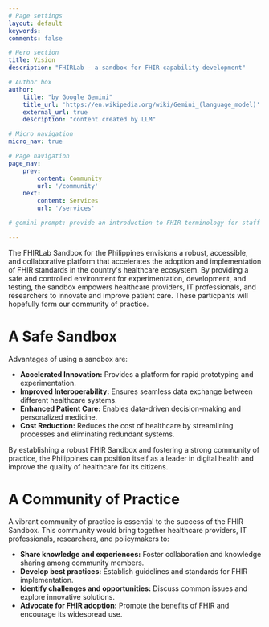 ```yaml
---
# Page settings
layout: default
keywords:
comments: false

# Hero section
title: Vision
description: "FHIRLab - a sandbox for FHIR capability development"

# Author box
author:
    title: "by Google Gemini"
    title_url: 'https://en.wikipedia.org/wiki/Gemini_(language_model)'
    external_url: true
    description: "content created by LLM"

# Micro navigation
micro_nav: true

# Page navigation
page_nav:
    prev:
        content: Community
        url: '/community'
    next:
        content: Services
        url: '/services'

# gemini prompt: provide an introduction to FHIR terminology for staff in software engineering and information technology. Focus on savings of integration and ease of deployment. Offer links to standards and example instances of servers.

---
```


The FHIRLab Sandbox for the Philippines envisions a robust, accessible, and collaborative platform that accelerates the adoption and implementation of FHIR standards in the country's healthcare ecosystem. By providing a safe and controlled environment for experimentation, development, and testing, the sandbox empowers healthcare providers, IT professionals, and researchers to innovate and improve patient care. These particpants will hopefully form our community of practice.

# A Safe Sandbox

Advantages of using a sandbox are:

* **Accelerated Innovation:** Provides a platform for rapid prototyping and experimentation.
* **Improved Interoperability:** Ensures seamless data exchange between different healthcare systems.
* **Enhanced Patient Care:** Enables data-driven decision-making and personalized medicine.
* **Cost Reduction:** Reduces the cost of healthcare by streamlining processes and eliminating redundant systems.

By establishing a robust FHIR Sandbox and fostering a strong community of practice, the Philippines can position itself as a leader in digital health and improve the quality of healthcare for its citizens.

# A Community of Practice

A vibrant community of practice is essential to the success of the FHIR Sandbox. This community would bring together healthcare providers, IT professionals, researchers, and policymakers to:

* **Share knowledge and experiences:** Foster collaboration and knowledge sharing among community members.
* **Develop best practices:** Establish guidelines and standards for FHIR implementation.
* **Identify challenges and opportunities:** Discuss common issues and explore innovative solutions.
* **Advocate for FHIR adoption:** Promote the benefits of FHIR and encourage its widespread use.

